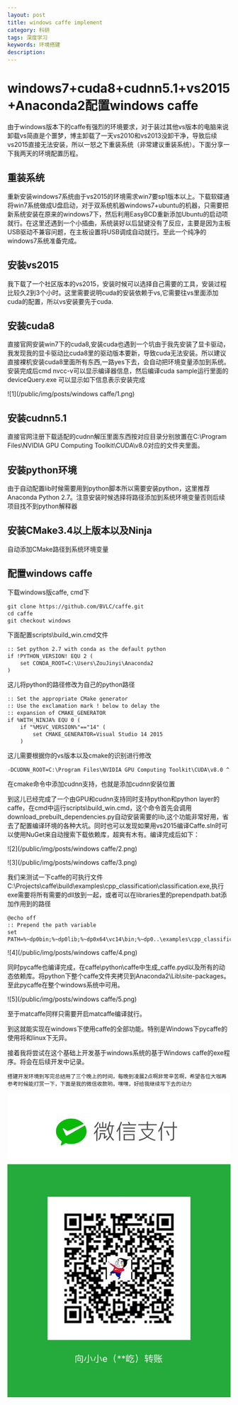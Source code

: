 ```yaml
---
layout: post
title: windows caffe implement
category: 科研
tags: 深度学习
keywords: 环境搭建
description:
---
```


# windows7+cuda8+cudnn5.1+vs2015+Anaconda2配置windows caffe

由于windows版本下的caffe有强烈的环境要求，对于装过其他vs版本的电脑来说卸载vs简直是个噩梦，博主卸载了一天vs2010和vs2013没卸干净，导致后续vs2015直接无法安装，所以一怒之下重装系统（非常建议重装系统）。下面分享一下我两天的环境配置历程。

## 重装系统

重新安装windows7系统由于vs2015的环境需求win7要sp1版本以上。下载软碟通将win7系统做成U盘启动，对于双系统机器windows7+ubuntu的机器，只需要把新系统安装在原来的windows7下，然后利用EasyBCD重新添加Ubuntu的启动项就行。在这里还遇到一个小插曲，系统装好以后鼠键没有了反应，主要是因为主板USB驱动不兼容问题，在主板设置将USB调成自动就行。至此一个纯净的windows7系统准备完成。

## 安装vs2015

我下载了一个社区版本的vs2015，安装时候可以选择自己需要的工具，安装过程比较久2到3个小时。这里需要说明cuda的安装依赖于vs,它需要往vs里面添加cuda的配置，所以vs安装要先于cuda.

## 安装cuda8

直接官网安装win7下的cuda8,安装cuda也遇到一个坑由于我先安装了显卡驱动，我发现我的显卡驱动比cuda8里的驱动版本要新，导致cuda无法安装。所以建议直接裸机安装cuda8里面所有东西,一路yes下去，会自动把环境变量添加到系统。安装完成后cmd nvcc-v可以显示编译器信息，然后编译cuda sample运行里面的deviceQuery.exe 可以显示如下信息表示安装完成

![1](/public/img/posts/windows caffe/1.png)

## 安装cudnn5.1

直接官网注册下载适配的cudnn解压里面东西按对应目录分别放置在C:\Program Files\NVIDIA GPU Computing Toolkit\CUDA\v8.0对应的文件夹里面。

## 安装python环境

由于自动配置lib时候需要用到python脚本所以需要安装python，这里推荐Anaconda Python 2.7。注意安装时候选择将路径添加到系统环境变量否则后续项目找不到python解释器

## 安装CMake3.4以上版本以及Ninja

自动添加CMake路径到系统环境变量

## 配置windows caffe

下载windows版caffe, cmd下

```
git clone https://github.com/BVLC/caffe.git
cd caffe
git checkout windows
```

下面配置scripts\build_win.cmd文件

```
:: Set python 2.7 with conda as the default python
if !PYTHON_VERSION! EQU 2 (
    set CONDA_ROOT=C:\Users\ZouJinyi\Anaconda2
)
```

这儿将python的路径修改为自己的python路径

```
:: Set the appropriate CMake generator
:: Use the exclamation mark ! below to delay the
:: expansion of CMAKE_GENERATOR
if %WITH_NINJA% EQU 0 (
    if "%MSVC_VERSION%"=="14" (
        set CMAKE_GENERATOR=Visual Studio 14 2015
    )
```

这儿需要根据你的vs版本以及cmake的识别进行修改

```
-DCUDNN_ROOT=C:\Program Files\NVIDIA GPU Computing Toolkit\CUDA\v8.0 ^
```

在cmake命令中添加cudnn支持，也就是添加cudnn安装位置

到这儿已经完成了一个由GPU和cudnn支持同时支持python和python layer的caffe，在cmd中运行scripts\build_win.cmd，这个命令首先会调用download_prebuilt_dependencies.py自动安装需要的lib,这个功能非常好用，省去了配置编译环境的各种大坑。同时也可以发现如果用vs2015编译Caffe.sln时可以使用NuGet来自动搜索下载依赖库，超爽有木有。编译完成后如下：

![2](/public/img/posts/windows caffe/2.png)

![3](/public/img/posts/windows caffe/3.png)

我们来测试一下caffe的可执行文件C:\Projects\caffe\build\examples\cpp_classification\classification.exe,执行exe需要将所有需要的dll放到一起，或者可以在libraries里的prependpath.bat添加作用到的路径

```
@echo off
:: Prepend the path variable
set PATH=%~dp0bin;%~dp0lib;%~dp0x64\vc14\bin;%~dp0..\examples\cpp_classification\;%PATH%
```

![4](/public/img/posts/windows caffe/4.png)

同时pycaffe也编译完成，在caffe\python\caffe中生成_caffe.pyd以及所有的动态依赖库。将python下整个caffe文件夹拷贝到Anaconda2\Lib\site-packages。至此pycaffe在整个windows系统中可用。

![5](/public/img/posts/windows caffe/5.png)

至于matcaffe同样只需要开启matcaffe编译就行。

到这就能实现在windows下使用caffe的全部功能。特别是Windows下pycaffe的使用将和linux下无异。

接着我将尝试在这个基础上开发基于windows系统的基于Windows caffe的exe程序。将会在后续开发中记录。

`搭建开发环境到写完总结用了三个晚上的时间，每晚到凌晨2点啊非常辛苦啊，希望各位大咖再参考时候能打赏一下，下面是我的微信收款哟，嘿嘿，好给我继续写下去的动力`

![6](/public/img/pay.jpg)

